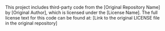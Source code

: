This project includes third-party code from the [Original Repository Name] by [Original Author], which is licensed under the [License Name].
The full license text for this code can be found at:
[Link to the original LICENSE file in the original repository]